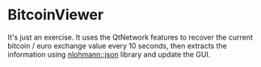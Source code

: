 # BitcoinViewer

It's just an exercise. It uses the QtNetwork features to recover the current bitcoin / euro exchange value every 10 seconds, then extracts the information using [nlohmann::json](https://github.com/nlohmann/json) library and update the GUI.

